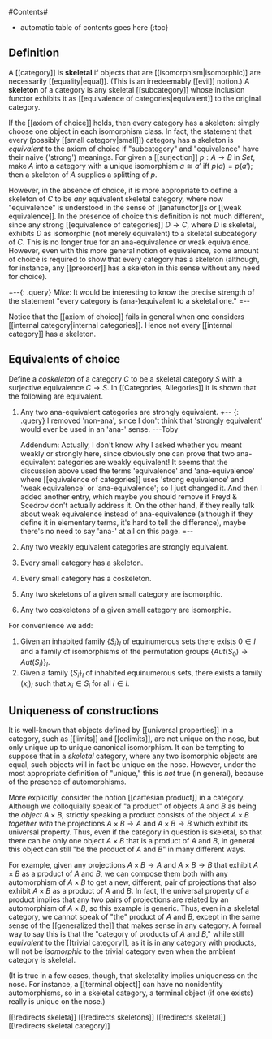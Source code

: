 #Contents#
* automatic table of contents goes here
{:toc}

## Definition ##

A [[category]] is __skeletal__ if objects that are [[isomorphism|isomorphic]] are necessarily [[equality|equal]].  (This is an irredeemably [[evil]] notion.)  A **skeleton** of a category is any skeletal [[subcategory]] whose inclusion functor exhibits it as [[equivalence of categories|equivalent]] to the original category.

If the [[axiom of choice]] holds, then every category has a skeleton: simply choose one object in each isomorphism class.  In fact, the statement that every (possibly [[small category|small]]) category has a skeleton is _equivalent_ to the axiom of choice if "subcategory" and "equivalence" have their naive ('strong') meanings.  For given a [[surjection]] $p:A\to B$ in $Set$, make $A$ into a category with a unique isomorphism $a\cong a'$ iff $p(a)=p(a')$; then a skeleton of $A$ supplies a splitting of $p$.

However, in the absence of choice, it is more appropriate to define a skeleton of $C$ to be *any* equivalent skeletal category, where now "equivalence" is understood in the sense of [[anafunctor]]s or [[weak equivalence]].  In the presence of choice this definition is not much different, since any strong [[equivalence of categories]] $D\to C$, where $D$ is skeletal, exhibits $D$ as isomorphic (not merely equivalent) to a skeletal subcategory of $C$.  This is no longer true for an ana-equivalence or weak equivalence.  However, even with this more general notion of equivalence, some amount of choice is required to show that every category has a skeleton (although, for instance, any [[preorder]] has a skeleton in this sense without any need for choice).

+--{: .query}
_Mike_: It would be interesting to know the precise strength of the statement "every category is (ana-)equivalent to a skeletal one."
=--

Notice that the [[axiom of choice]] fails in general when one considers [[internal category|internal categories]].  Hence not every [[internal category]] has a skeleton.

## Equivalents of choice

Define a *coskeleton* of a category $C$ to be a skeletal category $S$ with a surjective equivalence $C\to S$.  In [[Categories, Allegories]] it is shown that the following are equivalent.

1. Any two ana-equivalent categories are strongly equivalent.
   +-- {: .query}
   I removed 'non-ana', since I don\'t think that 'strongly equivalent' would ever be used in an 'ana-' sense.  ---Toby

   Addendum:  Actually, I don\'t know why I asked whether you meant weakly or strongly here, since obviously one can prove that two ana-equivalent categories are weakly equivalent!  It seems that the discussion above used the terms 'equivalence' and 'ana-equivalence' where [[equivalence of categories]] uses 'strong equivalence' and 'weak equivalence' or 'ana-equivalence'; so I just changed it.  And then I added another entry, which maybe you should remove if Freyd & Scedrov don\'t actually address it.  On the other hand, if they really talk about weak equivalence instead of ana-equivalence (although if they define it in elementary terms, it\'s hard to tell the difference), maybe there\'s no need to say 'ana-' at all on this page.
   =--
1. Any two weakly equivalent categories are strongly equivalent.
1. Every small category has a skeleton.
1. Every small category has a coskeleton.
1. Any two skeletons of a given small category are isomorphic.
1. Any two coskeletons of a given small category are isomorphic.

For convenience we add:

1. Given an inhabited family $\{S_i\}_I$ of equinumerous sets there exists $0 \in I$  and a family of isomorphisms of the permutation groups $\{Aut(S_0) \to Aut(S_i)\}_I$.
1. Given a family $\{S_i\}_I$ of inhabited equinumerous sets, there exists a family $(x_i)_I$ such that $x_i \in S_i$ for all $i \in I$.

## Uniqueness of constructions

It is well-known that objects defined by [[universal properties]] in a category, such as [[limits]] and [[colimits]], are not unique on the nose, but only unique up to unique canonical isomorphism.  It can be tempting to suppose that in a *skeletal* category, where any two isomorphic objects are equal, such objects will in fact be unique on the nose.  However, under the most appropriate definition of "unique," this is *not* true (in general), because of the presence of automorphisms.

More explicitly, consider the notion [[cartesian product]] in a category.  Although we colloquially speak of "a product" of objects $A$ and $B$ as being the *object* $A\times B$, strictly speaking a product consists of the object $A\times B$ *together with* the projections $A\times B\to A$ and $A\times B\to B$ which exhibit its universal property.  Thus, even if the category in question is skeletal, so that there can be only one object $A\times B$ that is a product of $A$ and $B$, in general this object can still "be the product of $A$ and $B$" in many different ways.

For example, given any projections $A\times B\to A$ and $A\times B\to B$ that exhibit $A\times B$ as a product of $A$ and $B$, we can compose them both with any automorphism of $A\times B$ to get a new, different, pair of projections that also exhibit $A\times B$ as a product of $A$ and $B$.  In fact, the universal property of a product implies that any two pairs of projections are related by an automorphism of $A\times B$, so this example is generic.  Thus, even in a skeletal category, we cannot speak of "the" product of $A$ and $B$, except in the same sense of the [[generalized the]] that makes sense in any category.  A formal way to say this is that the "category of products of $A$ and $B$," while still *equivalent* to the [[trivial category]], as it is in any category with products, will not be *isomorphic* to the trivial category even when the ambient category is skeletal.

(It is true in a few cases, though, that skeletality implies uniqueness on the nose.  For instance, a [[terminal object]] can have no nonidentity automorphisms, so in a skeletal category, a terminal object (if one exists) really is unique on the nose.)


[[!redirects skeleta]]
[[!redirects skeletons]]
[[!redirects skeletal]]
[[!redirects skeletal category]]
